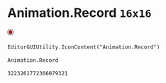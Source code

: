 # Animation.Record `16x16`
<img src="/img/Animation.Record.png" width=16 height=16>

``` CSharp
EditorGUIUtility.IconContent("Animation.Record")
```
```
Animation.Record
```
```
3223261772366079321
```

